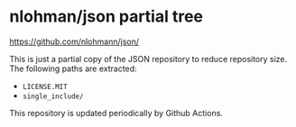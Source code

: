# nlohman/json partial tree

https://github.com/nlohmann/json/

This is just a partial copy of the JSON repository to reduce repository size.
The following paths are extracted:

- `LICENSE.MIT`
- `single_include/`

This repository is updated periodically by Github Actions.
